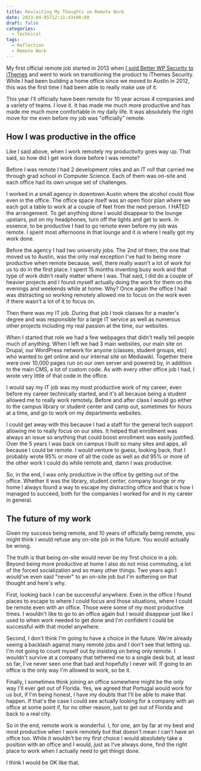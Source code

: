 ```yaml
---
title: Revisiting My Thoughts on Remote Work
date: 2023-04-05T12:11:43+00:00
draft: false
categories:
  - Technical
tags:
  - Reflection
  - Remote Work
---
```


My first official remote job started in 2013 when [I sold Better WP Security to iThemes][1] and went to work on transitioning the product to iThemes Security. While I had been building a home office since we moved to Austin in 2012, this was the first time I had been able to really make use of it.

This year I'll officially have been remote for 10 year across 4 companies and a variety of teams. I love it. It has made me much more productive and has made me much more comfortable in my daily life. It was absolutely the right move for me even before my job was "officially" remote.

## How I was productive in the office

Like I said above, when I work remotely my productivity goes way up. That said, so how did I get work done before I was remote?

Before I was remote I had 2 development roles and an IT roll that carried me through grad school in Computer Science. Each of them was on-site and each office had its own unique set of challenges.

I worked in a small agency in downtown Austin where the alcohol could flow even in the office. The office space itself was an open floor plan where we each got a table to work at a couple of feet from the next person. I HATED the arrangement. To get anything done I would disappear to the lounge upstairs, put on my headphones, turn off the lights and get to work. In essence, to be productive I had to go remote even before my job was remote. I spent most afternoons in that lounge and it is where I really got my work done.

Before the agency I had two university jobs. The 2nd of them, the one that moved us to Austin, was the only real exception I've had to being more productive when remote because, well, there really wasn't a lot of work for us to do in the first place. I spent 15 months inventing busy work and that type of work didn't really matter where I was. That said, I did do a couple of heavier projects and I found myself actually doing the work for them on the evenings and weekends while at home. Why? Once again the office I had was distracting so working remotely allowed me to focus on the work even if there wasn't a lot of it to focus on.

Then there was my IT job. During that job I took classes for a master's degree and was responsible for a large IT service as well as numerous other projects including my real passion at the time, our websites.

When I started that role we had a few webpages that didn't really tell people much of anything. When I left we had 3 main websites, our main site on Drupal, our WordPress network for anyone (classes, student groups, etc) who wanted to get online and our internal site on Mediawiki. Together there were over 10,000 pages run on our own server and powered by, in addition to the main CMS, a lot of custom code. As with every other office job I had, I wrote very little of that code in the office.

I would say my IT job was my most productive work of my career, even before my career technically started, and it's all because being a student allowed me to really work remotely. Before and after class I would go either to the campus library or student center and camp out, sometimes for hours at a time, and go to work on my departments websites.

I could get away with this because I had a staff for the general tech support allowing me to really focus on our sites. It helped that enrollment was always an issue so anything that could boost enrollment was easily justified. Over the 5 years I was back on campus I built so many sites and apps, all because I could be remote. I would venture to guess, looking back, that I probably wrote 95% or more of all the code as well as did 95% or more of the other work I could do while remote and, damn I was productive.

So, in the end, I was only productive in the office by getting out of the office. Whether it was the library, student center, company lounge or my home I always found a way to escape my distracting office and that is how I managed to succeed, both for the companies I worked for and in my career in general.

## The future of my work

Given my success being remote, and 10 years of officially being remote, you might think I would refuse any on-site job in the future. You would actually be wrong.

The truth is that being on-site would never be my first choice in a job. Beyond being more productive at home I also do not miss commuting, a lot of the forced socialization and so many other things. Two years ago I would've even said "never" to an on-site job but I'm softening on that thought and here's why.

First, looking back I can be successful anywhere. Even in the office I found places to escape to where I could focus and those situations, where I could be remote even with an office. Those were some of my most productive times. I wouldn't like to go to an office again but I would disappear just like I used to when work needed to get done and I'm confident I could be successful with that model anywhere.

Second, I don't think I'm going to have a choice in the future. We're already seeing a backlash against many remote jobs and I don't see that letting up. I'm not going to count myself out by insisting on being only remote. I wouldn't survive at a company that tethered me to a single desk but, at least so far, I've never seen one that bad and hopefully I never will. If going to an office is the only way I'm allowed to work, so be it.

Finally, I sometimes think joining an office somewhere might be the only way I'll ever get out of Florida. Yes, we agreed that Portugal would work for us but, if I'm being honest, I have my doubts that I'll be able to make that happen. If that's the case I could see actually looking for a company with an office at some point if, for no other reason, just to get out of Florida and back to a real city.

So in the end, remote work is wonderful. I, for one, am by far at my best and most productive when I work remotely but that doesn't mean I can't have an office too. While it wouldn't be my first choice I would absolutely take a position with an office and I would, just as I've always done, find the right place to work when I actually need to get things done.

I think I would be OK like that.

 [1]: /2014/08/why-i-sold-better-wp-security/